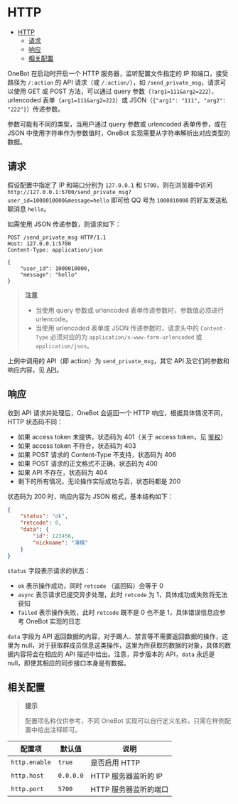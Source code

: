 # HTTP

- [HTTP](#http)
  - [请求](#请求)
  - [响应](#响应)
  - [相关配置](#相关配置)

OneBot 在启动时开启一个 HTTP 服务器，监听配置文件指定的 IP 和端口，接受路径为 `/:action` 的 API 请求（或 `/:action/`），如 `/send_private_msg`，请求可以使用 GET 或 POST 方法，可以通过 query 参数（`?arg1=111&arg2=222`）、urlencoded 表单（`arg1=111&arg2=222`）或 JSON（`{"arg1": "111", "arg2": "222"}`）传递参数。

参数可能有不同的类型，当用户通过 query 参数或 urlencoded 表单传参，或在 JSON 中使用字符串作为参数值时，OneBot 实现需要从字符串解析出对应类型的数据。

## 请求

假设配置中指定了 IP 和端口分别为 `127.0.0.1` 和 `5700`，则在浏览器中访问 `http://127.0.0.1:5700/send_private_msg?user_id=1000010000&message=hello` 即可给 QQ 号为 `1000010000` 的好友发送私聊消息 `hello`。

如需使用 JSON 传递参数，则请求如下：

```http
POST /send_private_msg HTTP/1.1
Host: 127.0.0.1:5700
Content-Type: application/json

{
    "user_id": 1000010000,
    "message": "hello"
}
```

> **注意**
>
> - 当使用 query 参数或 urlencoded 表单传递参数时，参数值必须进行 urlencode。
> - 当使用 urlencoded 表单或 JSON 传递参数时，请求头中的 `Content-Type` 必须对应的为 `application/x-www-form-urlencoded` 或 `application/json`。

上例中调用的 API（即 action）为 `send_private_msg`，其它 API 及它们的参数和响应内容，见 [API](../api/README.md)。

## 响应

收到 API 请求并处理后，OneBot 会返回一个 HTTP 响应，根据具体情况不同，HTTP 状态码不同：

- 如果 access token 未提供，状态码为 401（关于 access token，见 [鉴权](authorization.md)）
- 如果 access token 不符合，状态码为 403
- 如果 POST 请求的 Content-Type 不支持，状态码为 406
- 如果 POST 请求的正文格式不正确，状态码为 400
- 如果 API 不存在，状态码为 404
- 剩下的所有情况，无论操作实际成功与否，状态码都是 200

状态码为 200 时，响应内容为 JSON 格式，基本结构如下：

```json
{
    "status": "ok",
    "retcode": 0,
    "data": {
        "id": 123456,
        "nickname": "滑稽"
    }
}
```

`status` 字段表示请求的状态：

- `ok` 表示操作成功，同时 `retcode` （返回码）会等于 0
- `async` 表示请求已提交异步处理，此时 `retcode` 为 1，具体成功或失败将无法获知
- `failed` 表示操作失败，此时 `retcode` 既不是 0 也不是 1，具体错误信息应参考 OneBot 实现的日志

`data` 字段为 API 返回数据的内容，对于踢人、禁言等不需要返回数据的操作，这里为 null，对于获取群成员信息这类操作，这里为所获取的数据的对象，具体的数据内容将会在相应的 API 描述中给出。注意，异步版本的 API，`data` 永远是 null，即使其相应的同步接口本身是有数据。

## 相关配置

> **提示**
>
> 配置项名称仅供参考，不同 OneBot 实现可以自行定义名称，只需在样例配置中给出注释即可。

| 配置项 | 默认值 | 说明 |
| -------- | ------ | --- |
| `http.enable` | `true` | 是否启用 HTTP |
| `http.host` | `0.0.0.0` | HTTP 服务器监听的 IP |
| `http.port` | `5700` | HTTP 服务器监听的端口 |
